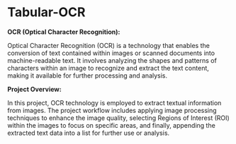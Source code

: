# Tabular-OCR


**OCR (Optical Character Recognition):**

Optical Character Recognition (OCR) is a technology that enables the conversion of text contained within images or scanned documents into machine-readable text.
It involves analyzing the shapes and patterns of characters within an image to recognize and extract the text content, making it available for further processing and analysis.

**Project Overview:**

In this project, OCR technology is employed to extract textual information from images. 
The project workflow includes applying image processing techniques to enhance the image quality, selecting Regions of Interest (ROI) within the images to focus on specific areas, and finally, appending the extracted text data into a list for further use or analysis.
